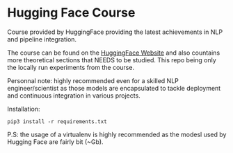 # Hugging Face Course

Course provided by HuggingFace providing the latest achievements in NLP and pipeline integration.

The course can be found on the [HuggingFace Website](https://huggingface.co/course) and also countains more theoretical sections that NEEDS to be studied. This repo being only the locally run experiments from the course.

Personnal note: highly recommended even for a skilled NLP engineer/scientist as those models are encapsulated to tackle deployment and continuous integration in various projects.

Installation:
```
pip3 install -r requirements.txt
```

P.S: the usage of a virtualenv is highly recommended as the modesl used by Hugging Face are fairly bit (~Gb).

